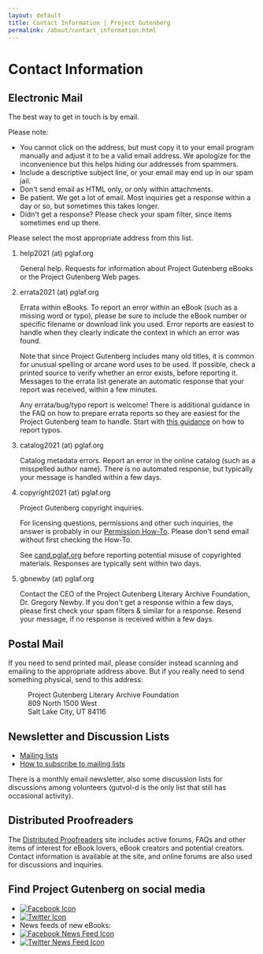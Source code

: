 ```yaml
---
layout: default
title: Contact Information | Project Gutenberg
permalink: /about/contact_information.html
---
```


Contact Information
===================

## Electronic Mail
The best way to get in touch is by email. 

Please note:

- You cannot click on the address, but must copy it to your email program manually and adjust it to be a valid email address. We apologize for the inconvenience but this helps hiding our addresses from spammers.
- Include a descriptive subject line, or your email may end up in our spam jail.
- Don't send email as HTML only, or only within attachments.
- Be patient. We get a lot of email. Most inquiries get a response within a day or so, but sometimes this takes longer.
- Didn't get a response? Please check your spam filter, since items sometimes end up there.

Please select the most appropriate address from this list. 

1. help2021 (at) pglaf.org

    General help. Requests for information about Project Gutenberg eBooks or the Project Gutenberg Web pages.

2. errata2021 (at) pglaf.org

    Errata within eBooks. To report an error within an eBook (such as a missing word or typo), please be sure to include the eBook number or specific filename or download link you used. Error reports are easiest to handle when they clearly indicate the context in which an error was found.

    Note that since Project Gutenberg includes many old titles, it is common for unusual spelling or arcane word uses to be used. If possible, check a printed source to verify whether an error exists, before reporting it. Messages to the errata list generate an automatic response that your report was received, within a few minutes. 

    Any errata/bug/typo report is welcome! There is additional guidance in the FAQ on how to prepare errata reports so they are easiest for the Project Gutenberg team to handle. Start with [this guidance](/help/errata.html) on how to report typos.

3. catalog2021 (at) pglaf.org

    Catalog metadata errors. Report an error in the online catalog (such as a misspelled author name). There is no automated response, but typically your message is handled within a few days.

4. copyright2021 (at) pglaf.org

    Project Gutenberg copyright inquiries.

    For licensing questions, permissions and other such inquiries, the answer is probably in our [Permission How-To](/policy/permission.html). Please don't send email without first checking the How-To.

    See [cand.pglaf.org](http://cand.pglaf.org) before reporting potential misuse of copyrighted materials. Responses are typically sent within two days.

5. gbnewby (at) pglaf.org

    Contact the CEO of the Project Gutenberg Literary Archive Foundation, Dr. Gregory Newby. If you don't get a response within a few days, please first check your spam filters & similar for a response. Resend your message, if no response is received within a few days.

## Postal Mail
If you need to send printed mail, please consider instead scanning and emailing to the appropriate address above. But if you really need to send something physical, send to this address:

<dl><dd>  Project Gutenberg Literary Archive Foundation</dd>
<dd>  809 North 1500 West</dd>
<dd>  Salt Lake City, UT 84116</dd></dl>

## Newsletter and Discussion Lists
<ul>
  <li><a href="https://lists.pglaf.org">Mailing lists</a></li>
  <li><a href="/help/subscribe_how_to.html">How to subscribe to mailing lists</a></li>
</ul>
<p>There is a monthly email newsletter, also some discussion lists for discussions among volunteers (gutvol-d is the only list that still has occasional activity).</p>

## Distributed Proofreaders
The [Distributed Proofreaders](https://www.pgdp.net/) site includes active forums, FAQs and other items of interest for eBook lovers, eBook creators and potential creators. Contact information is available at the site, and online forums are also used for discussions and inquiries. 

## Find Project Gutenberg on social media
<ul class="icon-list">
    <li><a href="https://www.facebook.com/project.gutenberg">
      <img src="/gutenberg/f_icon.png" alt="Facebook Icon" />
    </a></li>
    <li><a href="https://twitter.com/gutenberg_org">
      <img src="/gutenberg/t_icon.png" alt="Twitter Icon" />
    </a></li>
    <li>News feeds of new eBooks:</li>
    <li><a href="https://www.facebook.com/gutenberg.new">
      <img src="/gutenberg/f_news_icon.png" alt="Facebook News Feed Icon" />
    </a></li>
    <li><a href="https://twitter.com/gutenberg_new">
      <img src="/gutenberg/t_news_icon.png" alt="Twitter News Feed Icon" />
    </a></li>
  </ul>
